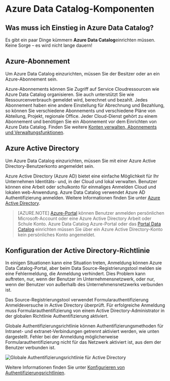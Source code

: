 <properties
   pageTitle="Azure Data Catalog erforderliche | Microsoft Azure"
   description="Azure Data Catalog erforderliche Komponenten - müssen Einstieg in Azure Data Catalog."
   services="data-catalog"
   documentationCenter=""
   authors="steelanddata"
   manager="NA"
   editor=""
   tags=""/>
<tags
   ms.service="data-catalog"
   ms.devlang="NA"
   ms.topic="article"
   ms.tgt_pltfrm="NA"
   ms.workload="data-catalog"
   ms.date="09/21/2016"
   ms.author="maroche"/>

# <a name="azure-data-catalog-prerequisites"></a>Azure Data Catalog-Komponenten

## <a name="what-do-i-need-to-get-started-with-azure-data-catalog"></a>Was muss ich Einstieg in Azure Data Catalog?

Es gibt ein paar Dinge kümmern **Azure Data Catalog**einrichten müssen. Keine Sorge – es wird nicht lange dauern!

## <a name="azure-subscription"></a>Azure-Abonnement
Um Azure Data Catalog einzurichten, müssen Sie der Besitzer oder an ein Azure-Abonnement sein.

Azure-Abonnements können Sie Zugriff auf Service Cloudressourcen wie Azure Data Catalog organisieren. Sie auch unterstützt Sie wie Ressourcenverbrauch gemeldet wird, berechnet und bezahlt. Jedes Abonnement haben eine andere Einstellung für Abrechnung und Bezahlung, so können Sie verschiedene Abonnements und verschiedene Pläne von Abteilung, Projekt, regionale Office. Jeder Cloud-Dienst gehört zu einem Abonnement und benötigen Sie ein Abonnement vor dem Einrichten von Azure Data Catalog. Finden Sie weitere [Konten verwalten, Abonnements und Verwaltungsfunktionen](../active-directory/active-directory-assign-admin-roles.md).

## <a name="azure-active-directory"></a>Azure Active Directory
Um Azure Data Catalog einzurichten, müssen Sie mit einer Azure Active Directory-Benutzerkonto angemeldet sein.

Azure Active Directory (Azure AD) bietet eine einfache Möglichkeit für Ihr Unternehmen Identitäts- und, in der Cloud und lokal verwalten. Benutzer können eine Arbeit oder schulkonto für einmaliges Anmelden Cloud und lokalen web-Anwendung. Azure Data Catalog verwendet Azure AD Authentifizierung anmelden. Weitere Informationen finden Sie unter [Azure Active Directory](../active-directory/active-directory-whatis.md).

> [AZURE.NOTE] [Azure-Portal](http://portal.azure.com/) können Benutzer anmelden persönlichen Microsoft-Account oder eine Azure Active Directory Arbeit oder Schule Konto. Azure Data Catalog Azure-Portal oder das [Portal Data Catalog](http://www.azuredatacatalog.com) einrichten müssen Sie über ein Azure Active Directory-Konto kein persönliches Konto angemeldet.

## <a name="active-directory-policy-configuration"></a>Konfiguration der Active Directory-Richtlinie

In einigen Situationen kann eine Situation treten, Anmeldung können Azure Data Catalog-Portal, aber beim Data Source-Registrierungstool melden sie eine Fehlermeldung, die Anmeldung verhindert. Dies Problem kann auftreten, nur, wenn der Benutzer im Unternehmensnetzwerk, oder nur, wenn der Benutzer von außerhalb des Unternehmensnetzwerks verbunden ist.

Das Source-Registrierungstool verwendet Formularauthentifizierung Anmeldeversuche in Active Directory überprüft. Für erfolgreiche Anmeldung muss Formularauthentifizierung von einem Active Directory-Administrator in der globalen Richtlinie Authentifizierung aktiviert.

Globale Authentifizierungsrichtlinie können Authentifizierungsmethoden für Intranet- und extranet-Verbindungen getrennt aktiviert werden, wie unten dargestellt. Fehler bei der Anmeldung möglicherweise Formularauthentifizierung nicht für das Netzwerk aktiviert ist, aus dem der Benutzer verbunden ist.

 ![Globale Authentifizierungsrichtlinie für Active Directory](./media/data-catalog-prerequisites/global-auth-policy.png)

Weitere Informationen finden Sie unter [Konfigurieren von Authentifizierungsrichtlinien](https://technet.microsoft.com/library/dn486781.aspx).
